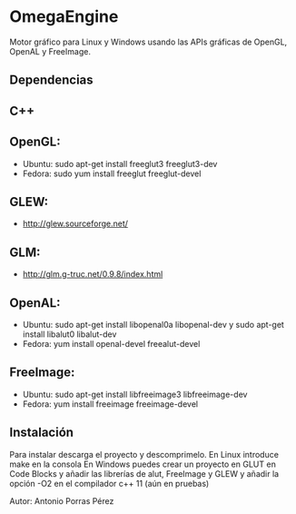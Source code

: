 # OmegaEngine

Motor gráfico para Linux y Windows usando las APIs gráficas de OpenGL, OpenAL y FreeImage.

## Dependencias

## C++

## OpenGL:

* Ubuntu: sudo apt-get install freeglut3 freeglut3-dev
* Fedora: sudo yum install freeglut freeglut-devel

## GLEW:

* http://glew.sourceforge.net/

## GLM:

* http://glm.g-truc.net/0.9.8/index.html

## OpenAL:

* Ubuntu: sudo apt-get install libopenal0a libopenal-dev y sudo apt-get install libalut0 libalut-dev
* Fedora: yum install openal-devel freealut-devel

## FreeImage:

* Ubuntu: sudo apt-get install libfreeimage3 libfreeimage-dev
* Fedora: yum install freeimage freeimage-devel


## Instalación
Para instalar descarga el proyecto y descomprimelo.
En Linux introduce make en la consola
En Windows puedes crear un proyecto en GLUT en Code Blocks y añadir las librerías de alut, FreeImage y GLEW y añadir la opción -O2 en el compilador c++ 11 (aún en pruebas)

Autor: Antonio Porras Pérez
